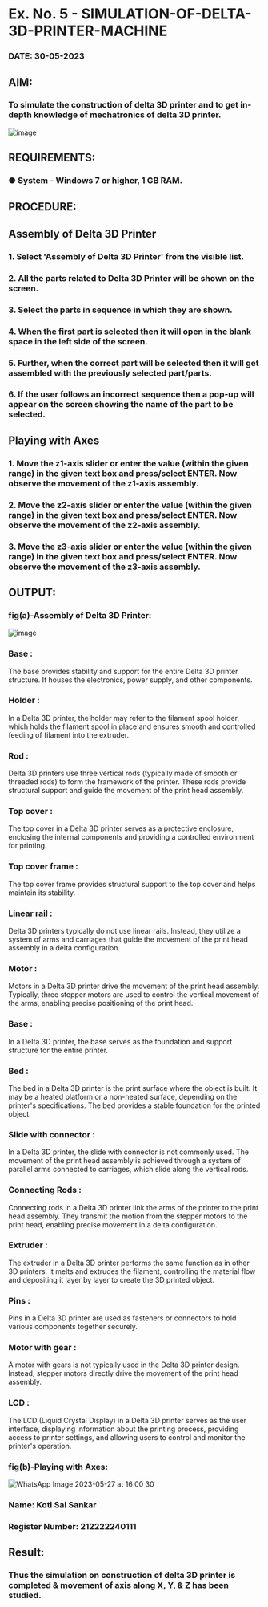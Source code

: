 # Ex. No. 5 - SIMULATION-OF-DELTA-3D-PRINTER-MACHINE

### DATE: 30-05-2023
## AIM:
### To simulate the construction of delta 3D printer and to get in-depth knowledge of mechatronics of delta 3D printer.

![image](https://github.com/Sellakumar1987/Ex.-No.-5---SIMULATION-OF-DELTA-3D-PRINTER-MACHINE/assets/113594316/c784471e-098f-456d-9c1b-e9f0ce56cc9b)

## REQUIREMENTS:
### ●	System - Windows 7 or higher, 1 GB RAM.

## PROCEDURE:

## Assembly of Delta 3D Printer
### 1.	Select 'Assembly of Delta 3D Printer' from the visible list.
### 2.	All the parts related to Delta 3D Printer will be shown on the screen.
### 3.	Select the parts in sequence in which they are shown.
### 4.	When the first part is selected then it will open in the blank space in the left side of the screen.
### 5.	Further, when the correct part will be selected then it will get assembled with the previously selected part/parts.
### 6.	If the user follows an incorrect sequence then a pop-up will appear on the screen showing the name of the part to be selected.

## Playing with Axes
### 1.	Move the z1-axis slider or enter the value (within the given range) in the given text box and press/select ENTER. Now observe the movement of the z1-axis assembly.
### 2.	Move the z2-axis slider or enter the value (within the given range) in the given text box and press/select ENTER. Now observe the movement of the z2-axis assembly.
### 3.	Move the z3-axis slider or enter the value (within the given range) in the given text box and press/select ENTER. Now observe the movement of the z3-axis assembly.

## OUTPUT:

### fig(a)-Assembly of Delta 3D Printer:

![image](https://github.com/shoaib3136/Ex.-No.-5---SIMULATION-OF-DELTA-3D-PRINTER-MACHINE/assets/117919362/a2a0494f-e859-423d-9e3c-347fd54a6157)

### Base :
The base provides stability and support for the entire Delta 3D printer structure. It houses the electronics, power supply, and other components.

### Holder :

In a Delta 3D printer, the holder may refer to the filament spool holder, which holds the filament spool in place and ensures smooth and controlled feeding of filament into the extruder.


### Rod :
Delta 3D printers use three vertical rods (typically made of smooth or threaded rods) to form the framework of the printer. These rods provide structural support and guide the movement of the print head assembly.


### Top cover :

The top cover in a Delta 3D printer serves as a protective enclosure, enclosing the internal components and providing a controlled environment for printing.

### Top cover frame :

The top cover frame provides structural support to the top cover and helps maintain its stability.

### Linear rail :

Delta 3D printers typically do not use linear rails. Instead, they utilize a system of arms and carriages that guide the movement of the print head assembly in a delta configuration.

### Motor :

Motors in a Delta 3D printer drive the movement of the print head assembly. Typically, three stepper motors are used to control the vertical movement of the arms, enabling precise positioning of the print head.

### Base :

In a Delta 3D printer, the base serves as the foundation and support structure for the entire printer.

### Bed :

The bed in a Delta 3D printer is the print surface where the object is built. It may be a heated platform or a non-heated surface, depending on the printer's specifications. The bed provides a stable foundation for the printed object.


### Slide with connector :

In a Delta 3D printer, the slide with connector is not commonly used. The movement of the print head assembly is achieved through a system of parallel arms connected to carriages, which slide along the vertical rods.

### Connecting Rods :

Connecting rods in a Delta 3D printer link the arms of the printer to the print head assembly. They transmit the motion from the stepper motors to the print head, enabling precise movement in a delta configuration.
 
### Extruder :

The extruder in a Delta 3D printer performs the same function as in other 3D printers. It melts and extrudes the filament, controlling the material flow and depositing it layer by layer to create the 3D printed object.

### Pins :

Pins in a Delta 3D printer are used as fasteners or connectors to hold various components together securely.
### Motor with gear :

A motor with gears is not typically used in the Delta 3D printer design. Instead, stepper motors directly drive the movement of the print head assembly.
### LCD : 

The LCD (Liquid Crystal Display) in a Delta 3D printer serves as the user interface, displaying information about the printing process, providing access to printer settings, and allowing users to control and monitor the printer's operation.

### fig(b)-Playing with Axes:

![WhatsApp Image 2023-05-27 at 16 00 30](https://github.com/shoaib3136/Ex.-No.-5---SIMULATION-OF-DELTA-3D-PRINTER-MACHINE/assets/117919362/aa5a9c7e-5d17-482f-8241-cfe214808021)


### Name: Koti Sai Sankar

### Register Number: 212222240111

## Result: 
### Thus the simulation on construction of delta 3D printer is completed & movement of axis along X, Y, & Z has been studied.
